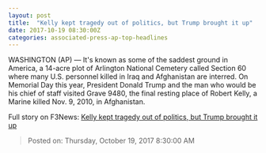 ```yaml
---
layout: post
title:  "Kelly kept tragedy out of politics, but Trump brought it up"
date: 2017-10-19 08:30:00Z
categories: associated-press-ap-top-headlines
---
```


WASHINGTON (AP) — It's known as some of the saddest ground in America, a 14-acre plot of Arlington National Cemetery called Section 60 where many U.S. personnel killed in Iraq and Afghanistan are interred. On Memorial Day this year, President Donald Trump and the man who would be his chief of staff visited Grave 9480, the final resting place of Robert Kelly, a Marine killed Nov. 9, 2010, in Afghanistan.


Full story on F3News: [Kelly kept tragedy out of politics, but Trump brought it up](http://www.f3nws.com/n/2ajzrC)

> Posted on: Thursday, October 19, 2017 8:30:00 AM
